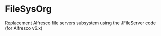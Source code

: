 # FileSysOrg
Replacement Alfresco file servers subsystem using the JFileServer code (for Alfresco v6.x)
